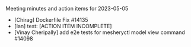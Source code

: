 Meeting minutes and action items for 2023-05-05
- [Chirag] Dockerfile Fix #14135
- [Ian] test: [ACTION ITEM INCOMPLETE]
- [Vinay Cheripally] add e2e tests for mesheryctl model view command #14098
